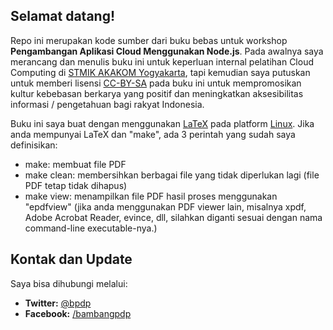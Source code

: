 Selamat datang!
---------------

Repo ini merupakan kode sumber dari buku bebas untuk workshop **Pengambangan Aplikasi Cloud Menggunakan Node.js**. Pada awalnya saya merancang dan menulis buku ini untuk keperluan internal pelatihan Cloud Computing di [STMIK AKAKOM Yogyakarta](http://www.akakom.ac.id), tapi kemudian saya putuskan untuk memberi lisensi [CC-BY-SA](http://freedomdefined.org/Licenses/CC-BY-SA) pada buku ini untuk mempromosikan kultur kebebasan berkarya yang positif dan meningkatkan aksesibilitas informasi / pengetahuan bagi rakyat Indonesia. 

Buku ini saya buat dengan menggunakan [LaTeX](http://www.latex-project.org) pada platform [Linux](http://www.linux.org/). Jika anda mempunyai LaTeX dan "make", ada 3 perintah yang sudah saya definisikan:
* make: membuat file PDF
* make clean: membersihkan berbagai file yang tidak diperlukan lagi (file PDF tetap tidak dihapus)
* make view: menampilkan file PDF hasil proses menggunakan "epdfview" (jika anda menggunakan PDF viewer lain, misalnya xpdf, Adobe Acrobat Reader, evince, dll, silahkan diganti sesuai dengan nama command-line executable-nya.)

Kontak dan Update
-----------------

Saya bisa dihubungi melalui:

* **Twitter:** [@bpdp](http://twitter.com/#!/bpdp)
* **Facebook:** [/bambangpdp](http://www.facebook.com/bambangpdp)
